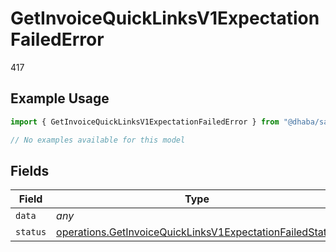 # GetInvoiceQuickLinksV1ExpectationFailedError

417

## Example Usage

```typescript
import { GetInvoiceQuickLinksV1ExpectationFailedError } from "@dhaba/safepay-ts/models/errors";

// No examples available for this model
```

## Fields

| Field                                                                                                                                | Type                                                                                                                                 | Required                                                                                                                             | Description                                                                                                                          |
| ------------------------------------------------------------------------------------------------------------------------------------ | ------------------------------------------------------------------------------------------------------------------------------------ | ------------------------------------------------------------------------------------------------------------------------------------ | ------------------------------------------------------------------------------------------------------------------------------------ |
| `data`                                                                                                                               | *any*                                                                                                                                | :heavy_minus_sign:                                                                                                                   | N/A                                                                                                                                  |
| `status`                                                                                                                             | [operations.GetInvoiceQuickLinksV1ExpectationFailedStatus](../../models/operations/getinvoicequicklinksv1expectationfailedstatus.md) | :heavy_minus_sign:                                                                                                                   | N/A                                                                                                                                  |